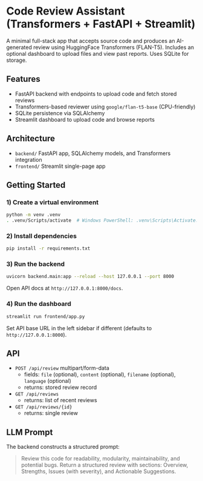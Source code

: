 # Code Review Assistant (Transformers + FastAPI + Streamlit)

A minimal full-stack app that accepts source code and produces an AI-generated review using HuggingFace Transformers (FLAN-T5). Includes an optional dashboard to upload files and view past reports. Uses SQLite for storage.

## Features
- FastAPI backend with endpoints to upload code and fetch stored reviews
- Transformers-based reviewer using `google/flan-t5-base` (CPU-friendly)
- SQLite persistence via SQLAlchemy
- Streamlit dashboard to upload code and browse reports

## Architecture
- `backend/` FastAPI app, SQLAlchemy models, and Transformers integration
- `frontend/` Streamlit single-page app

## Getting Started

### 1) Create a virtual environment
```bash
python -m venv .venv
. .venv/Scripts/activate  # Windows PowerShell: .venv\Scripts\Activate.ps1
```

### 2) Install dependencies
```bash
pip install -r requirements.txt
```

### 3) Run the backend
```bash
uvicorn backend.main:app --reload --host 127.0.0.1 --port 8000
```
Open API docs at `http://127.0.0.1:8000/docs`.

### 4) Run the dashboard
```bash
streamlit run frontend/app.py
```
Set API base URL in the left sidebar if different (defaults to `http://127.0.0.1:8000`).

## API
- `POST /api/review` multipart/form-data
  - fields: `file` (optional), `content` (optional), `filename` (optional), `language` (optional)
  - returns: stored review record
- `GET /api/reviews`
  - returns: list of recent reviews
- `GET /api/reviews/{id}`
  - returns: single review

## LLM Prompt
The backend constructs a structured prompt:
> Review this code for readability, modularity, maintainability, and potential bugs. Return a structured review with sections: Overview, Strengths, Issues (with severity), and Actionable Suggestions.


